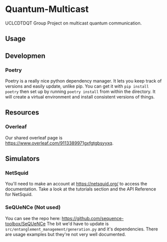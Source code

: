 # Quantum-Multicast
UCLCDTDQT Group Project on multicast quantum communication.

## Usage

## Developmen

### Poetry
Poetry is a really nice python dependency manager. It lets you keep track of versions and easily update, unlike pip. 
You can get it with `pip install poetry` then set up by running `poetry install` from within the directory. It will create a virtual environment and install consistent versions of things.

## Resources

### Overleaf
Our shared overleaf page is https://www.overleaf.com/9113389971gxfgtgbsyyxq.

## Simulators

### NetSquid 
You'll need to make an account at https://netsquid.org/ to access the documentation. Take a look at the tutorials section and the API Reference for NetSquid.


### SeQUeNCe (Not used)
You can see the repo here: https://github.com/sequence-toolbox/SeQUeNCe The bit we'd have to update is `src/entanglement_management/generation.py` and it's dependencies. There are usage examples but they're not very well documented.
